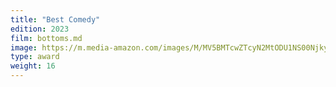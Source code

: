 ```yaml
---
title: "Best Comedy"
edition: 2023
film: bottoms.md
image: https://m.media-amazon.com/images/M/MV5BMTcwZTcyN2MtODU1NS00NjkyLWJjZWMtNWEwYTM2OTdjNzU0XkEyXkFqcGdeQXVyMTUzMTg2ODkz._V1_FMjpg_UX720_.jpg
type: award
weight: 16
---
```


